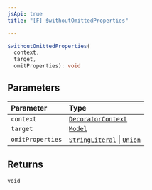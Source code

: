 ```yaml
---
jsApi: true
title: "[F] $withoutOmittedProperties"

---
```

```ts
$withoutOmittedProperties(
  context,
  target,
  omitProperties): void
```

## Parameters

| Parameter | Type |
| :------ | :------ |
| `context` | [`DecoratorContext`](Interface.DecoratorContext.md) |
| `target` | [`Model`](Interface.Model.md) |
| `omitProperties` | [`StringLiteral`](Interface.StringLiteral.md) \| [`Union`](Interface.Union.md) |

## Returns

`void`
